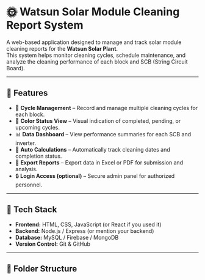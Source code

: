 # 🌞 Watsun Solar Module Cleaning Report System

A web-based application designed to manage and track solar module cleaning reports for the **Watsun Solar Plant**.  
This system helps monitor cleaning cycles, schedule maintenance, and analyze the cleaning performance of each block and SCB (String Circuit Board).

---

## 🚀 Features

- 📅 **Cycle Management** – Record and manage multiple cleaning cycles for each block.
- 🌈 **Color Status View** – Visual indication of completed, pending, or upcoming cycles.
- 📊 **Data Dashboard** – View performance summaries for each SCB and inverter.
- 🧮 **Auto Calculations** – Automatically track cleaning dates and completion status.
- 📁 **Export Reports** – Export data in Excel or PDF for submission and analysis.
- 🔒 **Login Access (optional)** – Secure admin panel for authorized personnel.

---

## 🧠 Tech Stack

- **Frontend:** HTML, CSS, JavaScript (or React if you used it)
- **Backend:** Node.js / Express (or mention your backend)
- **Database:** MySQL / Firebase / MongoDB
- **Version Control:** Git & GitHub

---

## 🧩 Folder Structure

